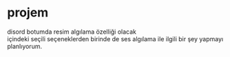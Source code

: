 # projem
disord botumda resim algılama özelliği olacak <br>
içindeki seçili seçeneklerden birinde de ses algılama ile ilgili bir şey yapmayı planlıyorum.

